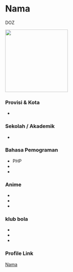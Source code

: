 # Nama
DOZ

<img src="" width="200" height="200" align="center"/>

### Provisi & Kota
-

### Sekolah / Akademik
-

### Bahasa Pemograman

- PHP
-
-

### Anime

-
-
-

### klub bola

-
-
-

### Profile Link

[Nama](https://github.com/usernamekamu)
